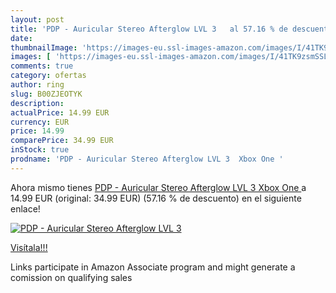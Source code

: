 ```yaml
---
layout: post
title: 'PDP - Auricular Stereo Afterglow LVL 3   al 57.16 % de descuento'
date: 
thumbnailImage: 'https://images-eu.ssl-images-amazon.com/images/I/41TK9zsmSSL._SL200_.jpg'
images: [ 'https://images-eu.ssl-images-amazon.com/images/I/41TK9zsmSSL._SL200_.jpg' ]
comments: true
category: ofertas
author: ring
slug: B00ZJEOTYK
description:
actualPrice: 14.99 EUR
currency: EUR
price: 14.99
comparePrice: 34.99 EUR
inStock: true
prodname: 'PDP - Auricular Stereo Afterglow LVL 3  Xbox One '
---
```


Ahora mismo tienes [PDP - Auricular Stereo Afterglow LVL 3  Xbox One ](https://www.amazon.es/dp/B00ZJEOTYK/?tag=tolees-21) a 14.99 EUR (original: 34.99 EUR) (57.16 %  de descuento) en el siguiente enlace!

[![PDP - Auricular Stereo Afterglow LVL 3  ](https://images-eu.ssl-images-amazon.com/images/I/41TK9zsmSSL._SL200_.jpg)](https://www.amazon.es/dp/B00ZJEOTYK/?tag=tolees-21)

[Visítala!!!](https://www.amazon.es/dp/B00ZJEOTYK/?tag=tolees-21)

Links participate in Amazon Associate program and might generate a comission on qualifying sales
